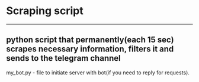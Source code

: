 # Scraping script
---
**python script that permanently(each 15 sec) scrapes necessary information, filters it and sends to the telegram channel**
---
my_bot.py - file to initiate server with bot(if you need to reply for requests).
